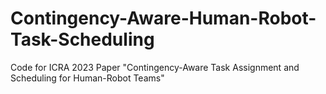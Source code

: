 # Contingency-Aware-Human-Robot-Task-Scheduling
Code for ICRA 2023 Paper "Contingency-Aware Task Assignment and Scheduling for Human-Robot Teams"
